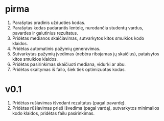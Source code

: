
# pirma


  1. Parašytas pradinis užduoties kodas.
  2. Parašytas kodas padarantis lentelę, nurodančia studentų vardus, pavardes ir galutinius rezultatus.
  3. Pridėtas medianos skaičiavimas, sutvarkytos kitos smulkios kodo klaidos.
  4. Pridėtas automatinis pažymių generavimas.
  5. Sutvarkytas pažymių įvedimas (nebėra ribojamas jų skaičius), pataisytos kitos smulkios klaidos.
  6. Pridėtas pasirinkimas skaičiuoti mediana, vidurki ar abu.
  7. Pridėtas skaitymas iš failo, šiek tiek optimizuotas kodas.
# v0.1
  1. Pridėtas rušiavimas išvedant rezultatus (pagal pavardę).
  2. Pridėtas rūšiavimas prieš išvedima (pagal vardą), sutvarkytos minimalios kodo klaidos, pridėtas failu pasirinkimas.

